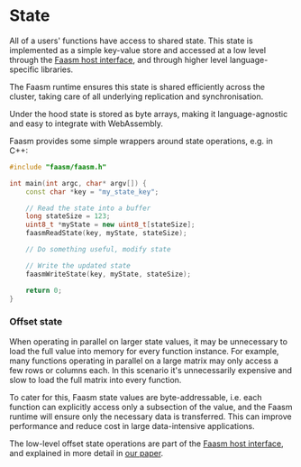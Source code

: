 # State

All of a users' functions have access to shared state. This state is implemented
as a simple key-value store and accessed at a low level through the [Faasm host
interface](host_interface.md), and through higher level language-specific
libraries.

The Faasm runtime ensures this state is shared efficiently across the cluster,
taking care of all underlying replication and synchronisation.

Under the hood state is stored as byte arrays, making it language-agnostic and
easy to integrate with WebAssembly.

Faasm provides some simple wrappers around state operations, e.g. in C++:

```c++
#include "faasm/faasm.h"

int main(int argc, char* argv[]) {
    const char *key = "my_state_key";

    // Read the state into a buffer
    long stateSize = 123;
    uint8_t *myState = new uint8_t[stateSize];
    faasmReadState(key, myState, stateSize);

    // Do something useful, modify state

    // Write the updated state
    faasmWriteState(key, myState, stateSize);

    return 0;
}
```

### Offset state

When operating in parallel on larger state values, it may be unnecessary to load
the full value into memory for every function instance. For example, many
functions operating in parallel on a large matrix may only access a few rows or
columns each.  In this scenario it's unnecessarily expensive and slow to load
the full matrix into every function.

To cater for this, Faasm state values are byte-addressable, i.e. each function
can explicitly access only a subsection of the value, and the Faasm runtime will
ensure only the necessary data is transferred. This can improve performance and
reduce cost in large data-intensive applications.

The low-level offset state operations are part of the
[Faasm host interface](host_interface.md), and explained in more detail in
[our paper](https://arxiv.org/abs/2002.09344).
